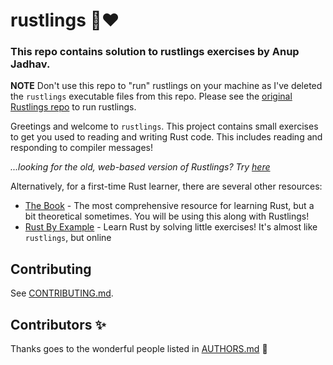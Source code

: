 # rustlings 🦀❤️

### This repo contains solution to rustlings exercises by Anup Jadhav.

**NOTE** Don't use this repo to "run" rustlings on your machine as I've deleted the `rustlings` executable files from this repo. Please see the [original Rustlings repo](https://github.com/rust-lang/rustlings) to run rustlings.

Greetings and welcome to `rustlings`. This project contains small exercises to get you used to reading and writing Rust code. This includes reading and responding to compiler messages!

_...looking for the old, web-based version of Rustlings? Try [here](https://github.com/rust-lang/rustlings/tree/rustlings-1)_

Alternatively, for a first-time Rust learner, there are several other resources:

- [The Book](https://doc.rust-lang.org/book/index.html) - The most comprehensive resource for learning Rust, but a bit theoretical sometimes. You will be using this along with Rustlings!
- [Rust By Example](https://doc.rust-lang.org/rust-by-example/index.html) - Learn Rust by solving little exercises! It's almost like `rustlings`, but online

## Contributing

See [CONTRIBUTING.md](./CONTRIBUTING.md).

## Contributors ✨

Thanks goes to the wonderful people listed in [AUTHORS.md](./AUTHORS.md) 🎉
